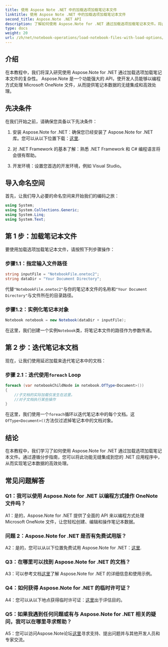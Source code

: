 ```yaml
---
title: 使用 Aspose Note .NET 中的加载选项加载笔记本文件
linktitle: 使用 Aspose Note .NET 中的加载选项加载笔记本文件
second_title: Aspose.Note .NET API
description: 了解如何使用 Aspose.Note for .NET 通过加载选项加载笔记本文件。将此功能无缝集成到您的 .NET 应用程序中，以高效处理笔记本数据。
type: docs
weight: 20
url: /zh/net/notebook-operations/load-notebook-files-with-load-options/
---
```

## 介绍

在本教程中，我们将深入研究使用 Aspose.Note for .NET 通过加载选项加载笔记本文件的复杂性。 Aspose.Note 是一个功能强大的 API，使开发人员能够以编程方式处理 Microsoft OneNote 文件，从而提供笔记本数据的无缝集成和高效处理。

## 先决条件

在我们开始之前，请确保您具备以下先决条件：

1. 安装 Aspose.Note for .NET：确保您已经安装了 Aspose.Note for .NET 库。您可以从以下位置下载：[这里](https://releases.aspose.com/note/net/).

2. 对 .NET Framework 的基本了解：熟悉 .NET Framework 和 C# 编程语言将会很有帮助。

3. 开发环境：设置您首选的开发环境，例如 Visual Studio。

## 导入命名空间

首先，让我们导入必要的命名空间来开始我们的编码之旅：

```csharp
using System;
using System.Collections.Generic;
using System.Linq;
using System.Text;
```

## 第 1 步：加载笔记本文件

要使用加载选项加载笔记本文件，请按照下列步骤操作：

### 步骤1.1：指定输入文件路径

```csharp
string inputFile = "NotebookFile.onetoc2";
string dataDir = "Your Document Directory";
```

代替`"NotebookFile.onetoc2"`与你的笔记本文件的名称和`"Your Document Directory"`与文件所在的目录路径。

### 步骤1.2：实例化笔记本对象

```csharp
Notebook notebook = new Notebook(dataDir + inputFile);
```

在这里，我们创建一个实例`Notebook`类，将笔记本文件的路径作为参数传递。

## 第 2 步：迭代笔记本文档

现在，让我们使用延迟加载来迭代笔记本中的文档：

### 步骤 2.1：迭代使用`foreach` Loop

```csharp
foreach (var notebookChildNode in notebook.OfType<Document>()) 
{
    //子文档的实际加载仅发生在这里。
    //对子文档执行某些操作
}
```

在这里，我们使用一个`foreach`循环以迭代笔记本中的每个文档。这`OfType<Document>()`方法仅过滤掉笔记本中的文档对象。

## 结论

在本教程中，我们学习了如何使用 Aspose.Note for .NET 通过加载选项加载笔记本文件。通过遵循分步指南，您可以将此功能无缝集成到您的 .NET 应用程序中，从而实现笔记本数据的高效处理。

## 常见问题解答

### Q1：我可以使用 Aspose.Note for .NET 以编程方式操作 OneNote 文件吗？

A1：是的，Aspose.Note for .NET 提供了全面的 API 来以编程方式处理 Microsoft OneNote 文件，让您轻松创建、编辑和操作笔记本数据。

### 问题 2：Aspose.Note for .NET 是否有免费试用版？

 A2：是的，您可以从以下位置免费试用 Aspose.Note for .NET：[这里](https://releases.aspose.com/).

### Q3：在哪里可以找到 Aspose.Note for .NET 的文档？

 A3：可以参考文档[这里](https://reference.aspose.com/note/net/)了解 Aspose.Note for .NET 的详细信息和使用示例。

### Q4：如何获得 Aspose.Note for .NET 的临时许可证？

 A4：您可以从以下地点获得临时许可证：[这里](https://purchase.aspose.com/temporary-license/)出于评估目的。

### Q5：如果我遇到任何问题或有与 Aspose.Note for .NET 相关的疑问，我可以在哪里寻求帮助？

 A5：您可以访问Aspose.Note论坛[这里](https://forum.aspose.com/c/note/28)寻求支持、提出问题并与其他开发人员和专家交流。